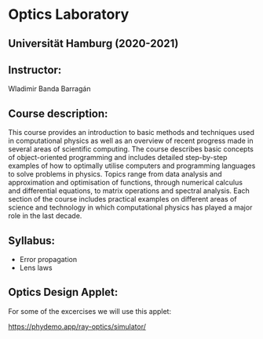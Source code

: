 # Optics Laboratory

## Universität Hamburg (2020-2021)

## Instructor:
Wladimir Banda Barragán

## Course description:
This course provides an introduction to basic methods and techniques used in computational physics as well as an overview of recent progress made in several areas of scientific computing. The course describes basic concepts of object-oriented programming and includes detailed step-by-step examples of how to optimally utilise computers and programming languages to solve problems in physics. Topics range from data analysis and approximation and optimisation of functions, through numerical calculus and differential equations, to matrix operations and spectral analysis. Each section of the course includes practical examples on different areas of science and technology in which computational physics has played a major role in the last decade.

## Syllabus:

- Error propagation
- Lens laws

## Optics Design Applet: 

For some of the excercises we will use this applet:

https://phydemo.app/ray-optics/simulator/
